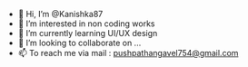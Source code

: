- 👋 Hi, I’m @Kanishka87
- 👀 I’m interested in non coding works
- 🌱 I’m currently learning UI/UX design
- 💞️ I’m looking to collaborate on ...
- 📫  To reach me via mail : pushpathangavel754@gmail.com

<!---
Kanishka87/Kanishka87 is a ✨ special ✨ repository because its `README.md` (this file) appears on your GitHub profile.
You can click the Preview link to take a look at your changes.
--->
